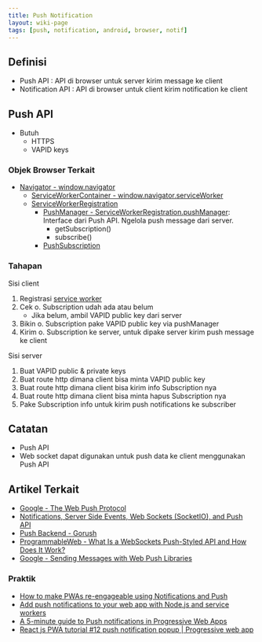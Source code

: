 ```yaml
---
title: Push Notification 
layout: wiki-page
tags: [push, notification, android, browser, notif]
---
```


## Definisi
- Push API : API di browser untuk server kirim message ke client
- Notification API : API di browser untuk client kirim notification ke client 

## Push API
- Butuh
  - HTTPS
  - VAPID keys

### Objek Browser Terkait
- [Navigator - window.navigator](https://developer.mozilla.org/en-US/docs/Web/API/Navigator)
  - [ServiceWorkerContainer - window.navigator.serviceWorker](https://developer.mozilla.org/en-US/docs/Web/API/ServiceWorkerContainer)
  - [ServiceWorkerRegistration](https://developer.mozilla.org/en-US/docs/Web/API/ServiceWorkerRegistration)
    - [PushManager - ServiceWorkerRegistration.pushManager](https://developer.mozilla.org/en-US/docs/Web/API/PushManager): Interface dari Push API. Ngelola push message dari server.
      - getSubscription()
      - subscribe()
    - [PushSubscription](https://developer.mozilla.org/en-US/docs/Web/API/PushSubscription)

### Tahapan
Sisi client
1. Registrasi [service worker](/wiki/wiki/ser/service-worker)
2. Cek o. Subscription udah ada atau belum
   - Jika belum, ambil VAPID public key dari server
3. Bikin o. Subscription pake VAPID public key via pushManager
4. Kirim o. Subscription ke server, untuk dipake server kirim push message ke client 

Sisi server
1. Buat VAPID public & private keys
2. Buat route http dimana client bisa minta VAPID public key
3. Buat route http dimana client bisa kirim info Subscription nya
4. Buat route http dimana client bisa minta hapus Subscription nya
5. Pake Subscription info untuk kirim push notifications ke subscriber

## Catatan
- Push API
- Web socket dapat digunakan untuk push data ke client menggunakan Push API

## Artikel Terkait
- [Google - The Web Push Protocol](https://developers.google.com/web/fundamentals/push-notifications/web-push-protocol)
- [Notifications, Server Side Events, Web Sockets (SocketIO), and Push API](https://abaganon.com/tutorials/sse_ws_push.html)
- [Push Backend - Gorush](https://github.com/appleboy/gorush)
- [ProgrammableWeb - What Is a WebSockets Push-Styled API and How Does It Work?](https://www.programmableweb.com/news/what-websockets-push-styled-api-and-how-does-it-work/analysis/2017/04/20)
- [Google - Sending Messages with Web Push Libraries](https://developers.google.com/web/fundamentals/push-notifications/sending-messages-with-web-push-libraries)

### Praktik
- [How to make PWAs re-engageable using Notifications and Push](https://developer.mozilla.org/en-US/docs/Web/Progressive_web_apps/Re-engageable_Notifications_Push)
- [Add push notifications to your web app with Node.js and service workers](https://pusher.com/tutorials/push-notifications-node-service-workers/#prerequisites)
- [A 5-minute guide to Push notifications in Progressive Web Apps](https://www.educative.io/blog/5-minute-guide-to-push-notifications-in-pwa)
- [React js PWA tutorial #12 push notification popup | Progressive web app](https://www.youtube.com/watch?v=gvN3SA3CaWE)
